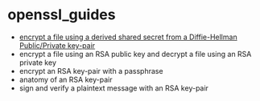 # openssl_guides

* [encrypt a file using a derived shared secret from a Diffie-Hellman Public/Private key-pair](Diffie.Hellman.Shared.Secret.md)
* encrypt a file using an RSA public key and decrypt a file using an RSA private key
* encrypt an RSA key-pair with a passphrase
* anatomy of an RSA key-pair
* sign and verify a plaintext message with an RSA key-pair 

